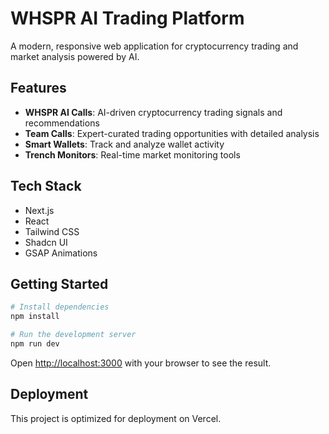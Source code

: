 # WHSPR AI Trading Platform

A modern, responsive web application for cryptocurrency trading and market analysis powered by AI.

## Features

- **WHSPR AI Calls**: AI-driven cryptocurrency trading signals and recommendations
- **Team Calls**: Expert-curated trading opportunities with detailed analysis
- **Smart Wallets**: Track and analyze wallet activity
- **Trench Monitors**: Real-time market monitoring tools

## Tech Stack

- Next.js
- React
- Tailwind CSS
- Shadcn UI
- GSAP Animations

## Getting Started

```bash
# Install dependencies
npm install

# Run the development server
npm run dev
```

Open [http://localhost:3000](http://localhost:3000) with your browser to see the result.

## Deployment

This project is optimized for deployment on Vercel. 